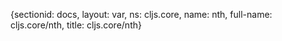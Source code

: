 {sectionid: docs, layout: var, ns: cljs.core, name: nth, full-name: cljs.core/nth,
  title: cljs.core/nth}
